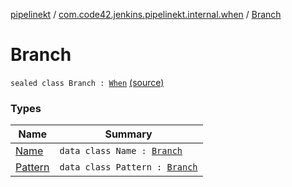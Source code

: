 [pipelinekt](../../index.md) / [com.code42.jenkins.pipelinekt.internal.when](../index.md) / [Branch](./index.md)

# Branch

`sealed class Branch : `[`When`](../../com.code42.jenkins.pipelinekt.core/-when.md) [(source)](https://github.com/code42/pipelinekt/tree/master/internal/src/main/kotlin/com/code42/jenkins/pipelinekt/internal/when/Branch.kt#L8)

### Types

| Name | Summary |
|---|---|
| [Name](-name/index.md) | `data class Name : `[`Branch`](./index.md) |
| [Pattern](-pattern/index.md) | `data class Pattern : `[`Branch`](./index.md) |
